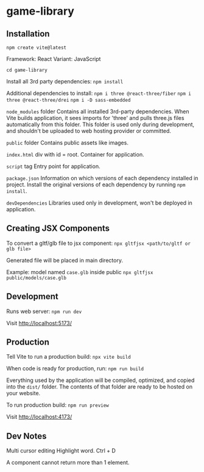 # game-library

## Installation

`npm create vite@latest`

Framework: React
Variant: JavaScript

`cd game-library`

Install all 3rd party dependencies:
`npm install`

Additional dependencies to install:
`npm i three @react-three/fiber`
`npm i three @react-three/drei`
`npm i -D sass-embedded`

`node_modules` folder
Contains all installed 3rd-party dependencies.
When Vite builds application, it sees imports for 'three' and pulls three.js files automatically from this folder.
This folder is used only during development, and shouldn't be uploaded to web hosting provider or committed.

`public` folder
Contains public assets like images.

`index.html`
div with id = root.
Container for application.

`script` tag
Entry point for application.

`package.json`
Information on which versions of each dependency installed in project.
Install the original versions of each dependency by running `npm install`.

`devDependencies`
Libraries used only in development, won't be deployed in application.

## Creating JSX Components

To convert a gltf/glb file to jsx component:
`npx gltfjsx <path/to/gltf or glb file>`

Generated file will be placed in main directory.

Example:
model named `case.glb` inside public
`npx gltfjsx public/models/case.glb`

## Development

Runs web server:
`npm run dev`

Visit [http://localhost:5173/](http://localhost:5173/)

## Production

Tell Vite to run a production build:
`npx vite build`

When code is ready for production, run:
`npm run build`

Everything used by the application will be compiled, optimized, and copied into the `dist/` folder.
The contents of that folder are ready to be hosted on your website.

To run production build:
`npm run preview`

Visit [http://localhost:4173/](http://localhost:4173/)

## Dev Notes

Multi cursor editing
Highlight word.
Ctrl + D

A component cannot return more than 1 element.
